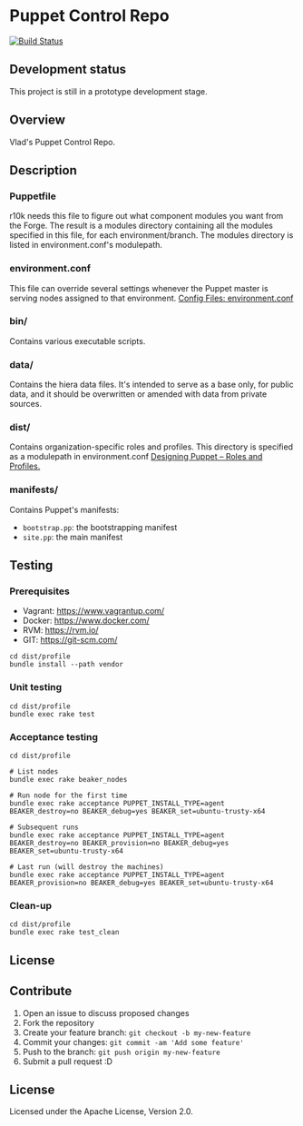 # Puppet Control Repo
  [![Build Status](https://travis-ci.org/vladgh/puppet.svg?branch=master)](https://travis-ci.org/vladgh/puppet)

## Development status ##
This project is still in a prototype development stage.

## Overview
Vlad's Puppet Control Repo.

## Description
### Puppetfile
r10k needs this file to figure out what component modules you want from the
Forge. The result is a modules directory containing all the modules specified in
this file, for each environment/branch. The modules directory is listed in
environment.conf's modulepath.

### environment.conf
This file can override several settings whenever the Puppet master is serving
nodes assigned to that environment.
[Config Files: environment.conf](https://docs.puppetlabs.com/puppet/latest/reference/config_file_environment.html)

### bin/
Contains various executable scripts.

### data/
Contains the hiera data files. It's intended to serve as a base only, for
public data, and it should be overwritten or amended with data from private
sources.

### dist/
Contains organization-specific roles and profiles.
This directory is specified as a modulepath in environment.conf
[Designing Puppet – Roles and Profiles.](http://www.craigdunn.org/2012/05/239/)

### manifests/
Contains Puppet's manifests:
  - `bootstrap.pp`: the bootstrapping manifest
  - `site.pp`: the main manifest

## Testing
### Prerequisites

- Vagrant: https://www.vagrantup.com/
- Docker: https://www.docker.com/
- RVM: https://rvm.io/
- GIT: https://git-scm.com/

```
cd dist/profile
bundle install --path vendor
```

### Unit testing
```
cd dist/profile
bundle exec rake test
```

### Acceptance testing
```
cd dist/profile

# List nodes
bundle exec rake beaker_nodes

# Run node for the first time
bundle exec rake acceptance PUPPET_INSTALL_TYPE=agent BEAKER_destroy=no BEAKER_debug=yes BEAKER_set=ubuntu-trusty-x64

# Subsequent runs
bundle exec rake acceptance PUPPET_INSTALL_TYPE=agent BEAKER_destroy=no BEAKER_provision=no BEAKER_debug=yes  BEAKER_set=ubuntu-trusty-x64

# Last run (will destroy the machines)
bundle exec rake acceptance PUPPET_INSTALL_TYPE=agent BEAKER_provision=no BEAKER_debug=yes BEAKER_set=ubuntu-trusty-x64
```

### Clean-up
```
cd dist/profile
bundle exec rake test_clean
```

## License ##
## Contribute

1. Open an issue to discuss proposed changes
2. Fork the repository
3. Create your feature branch: `git checkout -b my-new-feature`
4. Commit your changes: `git commit -am 'Add some feature'`
5. Push to the branch: `git push origin my-new-feature`
6. Submit a pull request :D

## License
Licensed under the Apache License, Version 2.0.
